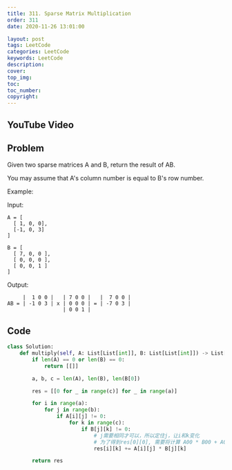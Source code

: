 ```yaml
---
title: 311. Sparse Matrix Multiplication
order: 311
date: 2020-11-26 13:01:00

layout: post
tags: LeetCode
categories: LeetCode
keywords: LeetCode
description:
cover:
top_img:
toc:
toc_number:
copyright:
---
```


## YouTube Video

## Problem

Given two sparse matrices A and B, return the result of AB.

You may assume that A's column number is equal to B's row number.

Example:

Input:

```
A = [
  [ 1, 0, 0],
  [-1, 0, 3]
]

B = [
  [ 7, 0, 0 ],
  [ 0, 0, 0 ],
  [ 0, 0, 1 ]
]
```

Output:

```
     |  1 0 0 |   | 7 0 0 |   |  7 0 0 |
AB = | -1 0 3 | x | 0 0 0 | = | -7 0 3 |
                  | 0 0 1 |
```

## Code

```python
class Solution:
    def multiply(self, A: List[List[int]], B: List[List[int]]) -> List[List[int]]:
        if len(A) == 0 or len(B) == 0:
            return [[]]

        a, b, c = len(A), len(B), len(B[0])

        res = [[0 for _ in range(c)] for _ in range(a)]

        for i in range(a):
            for j in range(b):
                if A[i][j] != 0:
                    for k in range(c):
                        if B[j][k] != 0:
                            # j需要相同才可以，所以定住j，让i和k变化
                            # 为了得到res[0][0], 需要将计算 A00 * B00 + A01 * B10 + A02 * B20
                            res[i][k] += A[i][j] * B[j][k]

        return res
```
